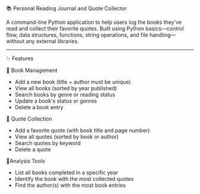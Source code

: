 📚 Personal Reading Journal and Quote Collector

A command-line Python application to help users log the books they've read and collect their favorite quotes. 
Built using Python basics—control flow, data structures, functions, string operations, and file handling—without any external libraries.

---

✨ Features

 📖 Book Management
- Add a new book (title + author must be unique)
- View all books (sorted by year published)
- Search books by genre or reading status
- Update a book's status or genres
- Delete a book entry

 📝 Quote Collection
- Add a favorite quote (with book title and page number)
- View all quotes (sorted by book or author)
- Search quotes by keyword
- Delete a quote
  
 🔧Analysis Tools
- List all books completed in a specific year
- Identify the book with the most collected quotes
- Find the author(s) with the most book entries



